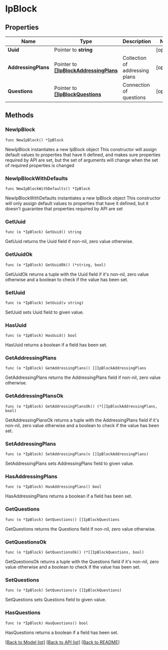 # IpBlock

## Properties

Name | Type | Description | Notes
------------ | ------------- | ------------- | -------------
**Uuid** | Pointer to **string** |  | [optional] 
**AddressingPlans** | Pointer to [**[]IpBlockAddressingPlans**](IpBlockAddressingPlans.md) | Collection of addressing plans  | [optional] 
**Questions** | Pointer to [**[]IpBlockQuestions**](IpBlockQuestions.md) | Connection of questions  | [optional] 

## Methods

### NewIpBlock

`func NewIpBlock() *IpBlock`

NewIpBlock instantiates a new IpBlock object
This constructor will assign default values to properties that have it defined,
and makes sure properties required by API are set, but the set of arguments
will change when the set of required properties is changed

### NewIpBlockWithDefaults

`func NewIpBlockWithDefaults() *IpBlock`

NewIpBlockWithDefaults instantiates a new IpBlock object
This constructor will only assign default values to properties that have it defined,
but it doesn't guarantee that properties required by API are set

### GetUuid

`func (o *IpBlock) GetUuid() string`

GetUuid returns the Uuid field if non-nil, zero value otherwise.

### GetUuidOk

`func (o *IpBlock) GetUuidOk() (*string, bool)`

GetUuidOk returns a tuple with the Uuid field if it's non-nil, zero value otherwise
and a boolean to check if the value has been set.

### SetUuid

`func (o *IpBlock) SetUuid(v string)`

SetUuid sets Uuid field to given value.

### HasUuid

`func (o *IpBlock) HasUuid() bool`

HasUuid returns a boolean if a field has been set.

### GetAddressingPlans

`func (o *IpBlock) GetAddressingPlans() []IpBlockAddressingPlans`

GetAddressingPlans returns the AddressingPlans field if non-nil, zero value otherwise.

### GetAddressingPlansOk

`func (o *IpBlock) GetAddressingPlansOk() (*[]IpBlockAddressingPlans, bool)`

GetAddressingPlansOk returns a tuple with the AddressingPlans field if it's non-nil, zero value otherwise
and a boolean to check if the value has been set.

### SetAddressingPlans

`func (o *IpBlock) SetAddressingPlans(v []IpBlockAddressingPlans)`

SetAddressingPlans sets AddressingPlans field to given value.

### HasAddressingPlans

`func (o *IpBlock) HasAddressingPlans() bool`

HasAddressingPlans returns a boolean if a field has been set.

### GetQuestions

`func (o *IpBlock) GetQuestions() []IpBlockQuestions`

GetQuestions returns the Questions field if non-nil, zero value otherwise.

### GetQuestionsOk

`func (o *IpBlock) GetQuestionsOk() (*[]IpBlockQuestions, bool)`

GetQuestionsOk returns a tuple with the Questions field if it's non-nil, zero value otherwise
and a boolean to check if the value has been set.

### SetQuestions

`func (o *IpBlock) SetQuestions(v []IpBlockQuestions)`

SetQuestions sets Questions field to given value.

### HasQuestions

`func (o *IpBlock) HasQuestions() bool`

HasQuestions returns a boolean if a field has been set.


[[Back to Model list]](../README.md#documentation-for-models) [[Back to API list]](../README.md#documentation-for-api-endpoints) [[Back to README]](../README.md)



